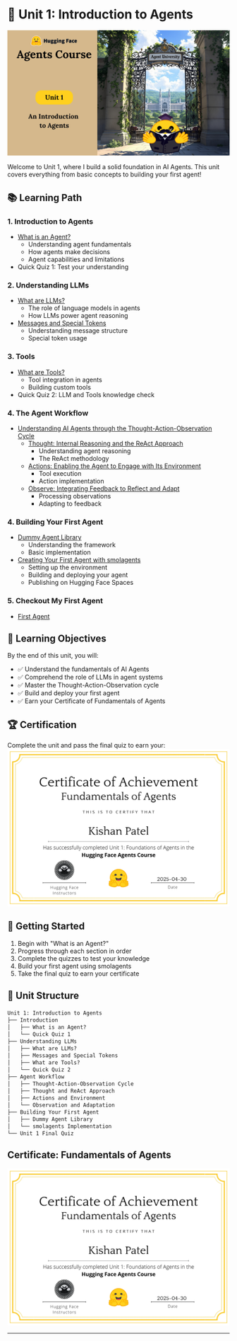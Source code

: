 # 🤖 Unit 1: Introduction to Agents

![Unit 1 Thumbnail](./assets/unit-1-thumbnail.jpg)

Welcome to Unit 1, where I build a solid foundation in AI Agents. This unit covers everything from basic concepts to building your first agent!

## 📚 Learning Path

### 1. Introduction to Agents
- [What is an Agent?](./What-is-an-Agent?.md)
  - Understanding agent fundamentals
  - How agents make decisions
  - Agent capabilities and limitations
- Quick Quiz 1: Test your understanding

### 2. Understanding LLMs
- [What are LLMs?](./What-are-LLMs?.md)
  - The role of language models in agents
  - How LLMs power agent reasoning
- [Messages and Special Tokens](./Messages-and-Special-Tokens.md)
  - Understanding message structure
  - Special token usage

### 3. Tools
- [What are Tools?](./What-are-Tools?.md)
  - Tool integration in agents
  - Building custom tools
- Quick Quiz 2: LLM and Tools knowledge check

### 4. The Agent Workflow
- [Understanding AI Agents through the Thought-Action-Observation Cycle](./AI-Agent-Workflow.md)
  - [Thought: Internal Reasoning and the ReAct Approach](./AI-Agent-Workflow.md)
    - Understanding agent reasoning
    - The ReAct methodology
  - [Actions: Enabling the Agent to Engage with Its Environment](./Actions.md)
    - Tool execution
    - Action implementation
  - [Observe: Integrating Feedback to Reflect and Adapt](./Observe.md)
    - Processing observations
    - Adapting to feedback

### 4. Building Your First Agent
- [Dummy Agent Library](./Dummy-Agent-LIbrary.md)
  - Understanding the framework
  - Basic implementation
- [Creating Your First Agent with smolagents](./Agent.md)
  - Setting up the environment
  - Building and deploying your agent
  - Publishing on Hugging Face Spaces

### 5. Checkout My First Agent 
- [First Agent](https://huggingface.co/spaces/kishan-patel-dev/First_agent_template)
## 🎯 Learning Objectives
By the end of this unit, you will:
- ✅ Understand the fundamentals of AI Agents
- ✅ Comprehend the role of LLMs in agent systems
- ✅ Master the Thought-Action-Observation cycle
- ✅ Build and deploy your first agent
- ✅ Earn your Certificate of Fundamentals of Agents

## 🏆 Certification
Complete the unit and pass the final quiz to earn your:
![Certificate of Fundamentals of Agents](./Ai%20agent%20certificate.jpg)

## 🚀 Getting Started
1. Begin with "What is an Agent?"
2. Progress through each section in order
3. Complete the quizzes to test your knowledge
4. Build your first agent using smolagents
5. Take the final quiz to earn your certificate

## 📝 Unit Structure
```
Unit 1: Introduction to Agents
├── Introduction
│   ├── What is an Agent?
│   └── Quick Quiz 1
├── Understanding LLMs
│   ├── What are LLMs?
│   ├── Messages and Special Tokens
│   ├── What are Tools?
│   └── Quick Quiz 2
├── Agent Workflow
│   ├── Thought-Action-Observation Cycle
│   ├── Thought and ReAct Approach
│   ├── Actions and Environment
│   └── Observation and Adaptation
├── Building Your First Agent
│   ├── Dummy Agent Library
│   └── smolagents Implementation
└── Unit 1 Final Quiz
```

## Certificate: Fundamentals of Agents 
![Fundamentals of Agents](./Ai%20agent%20certificate.jpg)

---

